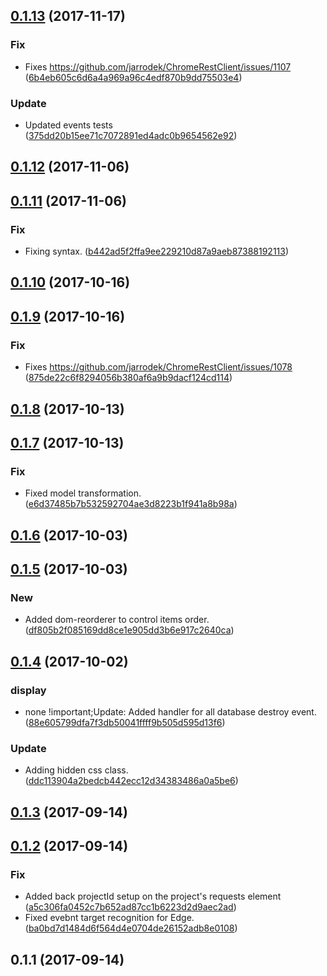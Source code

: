 <a name="0.1.13"></a>
## [0.1.13](https://github.com/advanced-rest-client/projects-menu/compare/0.1.12...0.1.13) (2017-11-17)


### Fix

* Fixes https://github.com/jarrodek/ChromeRestClient/issues/1107 ([6b4eb605c6d6a4a969a96c4edf870b9dd75503e4](https://github.com/advanced-rest-client/projects-menu/commit/6b4eb605c6d6a4a969a96c4edf870b9dd75503e4))

### Update

* Updated events tests ([375dd20b15ee71c7072891ed4adc0b9654562e92](https://github.com/advanced-rest-client/projects-menu/commit/375dd20b15ee71c7072891ed4adc0b9654562e92))



<a name="0.1.12"></a>
## [0.1.12](https://github.com/advanced-rest-client/projects-menu/compare/0.1.11...0.1.12) (2017-11-06)




<a name="0.1.11"></a>
## [0.1.11](https://github.com/advanced-rest-client/projects-menu/compare/0.1.10...0.1.11) (2017-11-06)


### Fix

* Fixing syntax. ([b442ad5f2ffa9ee229210d87a9aeb87388192113](https://github.com/advanced-rest-client/projects-menu/commit/b442ad5f2ffa9ee229210d87a9aeb87388192113))



<a name="0.1.10"></a>
## [0.1.10](https://github.com/advanced-rest-client/projects-menu/compare/0.1.9...0.1.10) (2017-10-16)




<a name="0.1.9"></a>
## [0.1.9](https://github.com/advanced-rest-client/projects-menu/compare/0.1.8...0.1.9) (2017-10-16)


### Fix

* Fixes https://github.com/jarrodek/ChromeRestClient/issues/1078 ([875de22c6f8294056b380af6a9b9dacf124cd114](https://github.com/advanced-rest-client/projects-menu/commit/875de22c6f8294056b380af6a9b9dacf124cd114))



<a name="0.1.8"></a>
## [0.1.8](https://github.com/advanced-rest-client/projects-menu/compare/0.1.7...0.1.8) (2017-10-13)




<a name="0.1.7"></a>
## [0.1.7](https://github.com/advanced-rest-client/projects-menu/compare/0.1.6...0.1.7) (2017-10-13)


### Fix

* Fixed model transformation. ([e6d37485b7b532592704ae3d8223b1f941a8b98a](https://github.com/advanced-rest-client/projects-menu/commit/e6d37485b7b532592704ae3d8223b1f941a8b98a))



<a name="0.1.6"></a>
## [0.1.6](https://github.com/advanced-rest-client/projects-menu/compare/0.1.5...0.1.6) (2017-10-03)




<a name="0.1.5"></a>
## [0.1.5](https://github.com/advanced-rest-client/projects-menu/compare/0.1.4...0.1.5) (2017-10-03)


### New

* Added dom-reorderer to control items order. ([df805b2f085169dd8ce1e905dd3b6e917c2640ca](https://github.com/advanced-rest-client/projects-menu/commit/df805b2f085169dd8ce1e905dd3b6e917c2640ca))



<a name="0.1.4"></a>
## [0.1.4](https://github.com/advanced-rest-client/projects-menu/compare/0.1.2...0.1.4) (2017-10-02)


### display

* none !important;Update: Added handler for all database destroy event. ([88e605799dfa7f3db50041ffff9b505d595d13f6](https://github.com/advanced-rest-client/projects-menu/commit/88e605799dfa7f3db50041ffff9b505d595d13f6))

### Update

* Adding hidden css class. ([ddc113904a2bedcb442ecc12d34383486a0a5be6](https://github.com/advanced-rest-client/projects-menu/commit/ddc113904a2bedcb442ecc12d34383486a0a5be6))



<a name="0.1.3"></a>
## [0.1.3](https://github.com/advanced-rest-client/projects-menu/compare/0.1.2...0.1.3) (2017-09-14)




<a name="0.1.2"></a>
## [0.1.2](https://github.com/advanced-rest-client/projects-menu/compare/0.1.1...0.1.2) (2017-09-14)


### Fix

* Added back projectId setup on the project's requests element ([a5c306fa0452c7b652ad87cc1b6223d2d9aec2ad](https://github.com/advanced-rest-client/projects-menu/commit/a5c306fa0452c7b652ad87cc1b6223d2d9aec2ad))
* Fixed evebnt target recognition for Edge. ([ba0bd7d1484d6f564d4e0704de26152adb8e0108](https://github.com/advanced-rest-client/projects-menu/commit/ba0bd7d1484d6f564d4e0704de26152adb8e0108))



<a name="0.1.1"></a>
## 0.1.1 (2017-09-14)




